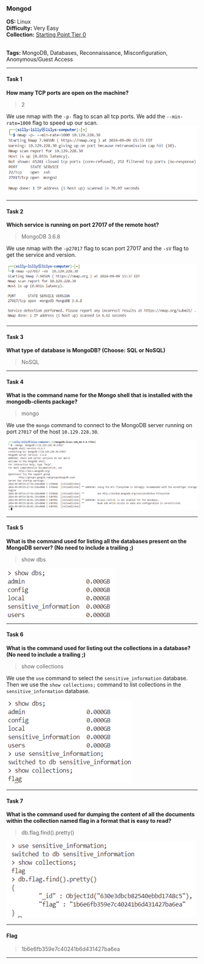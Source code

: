 ### Mongod

**OS:** Linux<br>
**Difficulty:** Very Easy<br>
**Collection:** [Starting Point Tier 0](/StartingPoint/Tier0/)<br><br>

**Tags:** MongoDB, Databases, Reconnaissance, Misconfiguration, Anonymous/Guest Access


---

#### Task 1

**How many TCP ports are open on the machine?**

> 2

We use nmap with the `-p-` flag to scan all tcp ports. We add the `--min-rate=1000` flag  to speed up our scan.
![Open TCP Ports](open_tcp.png)


---

#### Task 2

**Which service is running on port 27017 of the remote host?**

> MongoDB 3.6.8

We use nmap with the `-p27017` flag to scan port 27017 and the `-sV` flag to get the service and version.

![Port 27017 Scan](mongodb.png)


---

#### Task 3

**What type of database is MongoDB? (Choose: SQL or NoSQL)**

> NoSQL


---

#### Task 4

**What is the command name for the Mongo shell that is installed with the mongodb-clients package?**

> mongo

We use the `mongo` command to connect to the MongoDB server running on port `27017` of the host `10.129.228.30`.

![Mongo Shell](mongo_shell.png)


---

#### Task 5

**What is the command used for listing all the databases present on the MongoDB server? (No need to include a trailing ;)**

> show dbs

![List Databases](databases.png)


---

#### Task 6

**What is the command used for listing out the collections in a database? (No need to include a trailing ;)**

> show collections

We use the `use` command to select the `sensitive_information` database. Then we use the `show collections;` command to list collections in the `sensitive_information` database.

![List Collections](collections.png)


---

#### Task 7

**What is the command used for dumping the content of all the documents within the collection named flag in a format that is easy to read?**

> db.flag.find().pretty()

![Pretty Flag](pretty_flag.png)

---

#### Flag

> 1b6e6fb359e7c40241b6d431427ba6ea

---